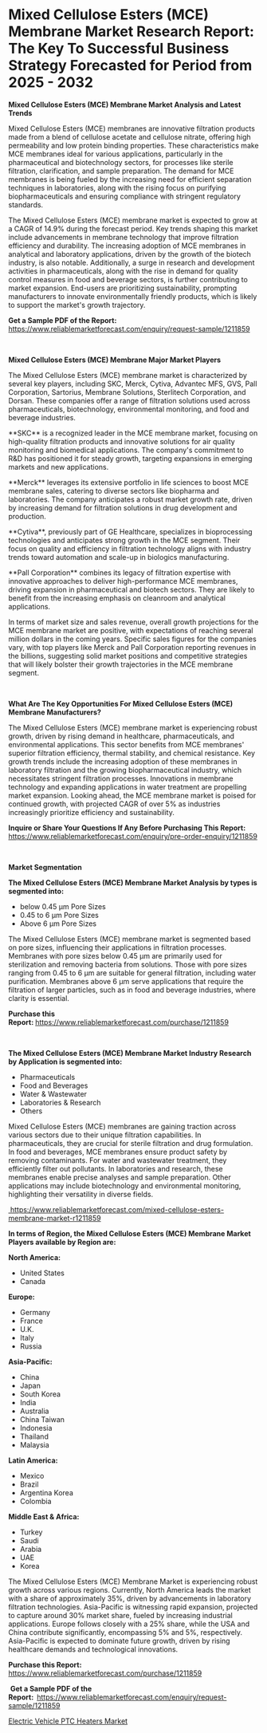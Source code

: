 <p><h1>Mixed Cellulose Esters (MCE) Membrane Market Research Report: The Key To Successful Business Strategy Forecasted for Period from 2025 - 2032</h1></p><p><strong>Mixed Cellulose Esters (MCE) Membrane Market Analysis and Latest Trends</strong></p>
<p><p>Mixed Cellulose Esters (MCE) membranes are innovative filtration products made from a blend of cellulose acetate and cellulose nitrate, offering high permeability and low protein binding properties. These characteristics make MCE membranes ideal for various applications, particularly in the pharmaceutical and biotechnology sectors, for processes like sterile filtration, clarification, and sample preparation. The demand for MCE membranes is being fueled by the increasing need for efficient separation techniques in laboratories, along with the rising focus on purifying biopharmaceuticals and ensuring compliance with stringent regulatory standards.</p><p>The Mixed Cellulose Esters (MCE) membrane market is expected to grow at a CAGR of 14.9% during the forecast period. Key trends shaping this market include advancements in membrane technology that improve filtration efficiency and durability. The increasing adoption of MCE membranes in analytical and laboratory applications, driven by the growth of the biotech industry, is also notable. Additionally, a surge in research and development activities in pharmaceuticals, along with the rise in demand for quality control measures in food and beverage sectors, is further contributing to market expansion. End-users are prioritizing sustainability, prompting manufacturers to innovate environmentally friendly products, which is likely to support the market's growth trajectory.</p></p>
<p><strong>Get a Sample PDF of the Report:&nbsp;</strong> <a href="https://www.reliablemarketforecast.com/enquiry/request-sample/1211859?utm_campaign=2478&utm_medium=2&utm_source=Github&utm_content=ia&utm_term=24032025&utm_id=mixed-cellulose-esters-mce-membrane">https://www.reliablemarketforecast.com/enquiry/request-sample/1211859</a></p>
<p>&nbsp;</p>
<p><strong>Mixed Cellulose Esters (MCE) Membrane Major Market Players</strong></p>
<p><p>The Mixed Cellulose Esters (MCE) membrane market is characterized by several key players, including SKC, Merck, Cytiva, Advantec MFS, GVS, Pall Corporation, Sartorius, Membrane Solutions, Sterlitech Corporation, and Dorsan. These companies offer a range of filtration solutions used across pharmaceuticals, biotechnology, environmental monitoring, and food and beverage industries.</p><p>**SKC** is a recognized leader in the MCE membrane market, focusing on high-quality filtration products and innovative solutions for air quality monitoring and biomedical applications. The company's commitment to R&D has positioned it for steady growth, targeting expansions in emerging markets and new applications.</p><p>**Merck** leverages its extensive portfolio in life sciences to boost MCE membrane sales, catering to diverse sectors like biopharma and laboratories. The company anticipates a robust market growth rate, driven by increasing demand for filtration solutions in drug development and production.</p><p>**Cytiva**, previously part of GE Healthcare, specializes in bioprocessing technologies and anticipates strong growth in the MCE segment. Their focus on quality and efficiency in filtration technology aligns with industry trends toward automation and scale-up in biologics manufacturing.</p><p>**Pall Corporation** combines its legacy of filtration expertise with innovative approaches to deliver high-performance MCE membranes, driving expansion in pharmaceutical and biotech sectors. They are likely to benefit from the increasing emphasis on cleanroom and analytical applications.</p><p>In terms of market size and sales revenue, overall growth projections for the MCE membrane market are positive, with expectations of reaching several million dollars in the coming years. Specific sales figures for the companies vary, with top players like Merck and Pall Corporation reporting revenues in the billions, suggesting solid market positions and competitive strategies that will likely bolster their growth trajectories in the MCE membrane segment.</p></p>
<p>&nbsp;</p>
<p><strong>What Are The Key Opportunities For Mixed Cellulose Esters (MCE) Membrane Manufacturers?</strong></p>
<p><p>The Mixed Cellulose Esters (MCE) membrane market is experiencing robust growth, driven by rising demand in healthcare, pharmaceuticals, and environmental applications. This sector benefits from MCE membranes' superior filtration efficiency, thermal stability, and chemical resistance. Key growth trends include the increasing adoption of these membranes in laboratory filtration and the growing biopharmaceutical industry, which necessitates stringent filtration processes. Innovations in membrane technology and expanding applications in water treatment are propelling market expansion. Looking ahead, the MCE membrane market is poised for continued growth, with projected CAGR of over 5% as industries increasingly prioritize efficiency and sustainability.</p></p>
<p><strong>Inquire or Share Your Questions If Any Before Purchasing This Report:</strong> <a href="https://www.reliablemarketforecast.com/enquiry/pre-order-enquiry/1211859?utm_campaign=2478&utm_medium=2&utm_source=Github&utm_content=ia&utm_term=24032025&utm_id=mixed-cellulose-esters-mce-membrane">https://www.reliablemarketforecast.com/enquiry/pre-order-enquiry/1211859</a></p>
<p>&nbsp;</p>
<p><strong>Market Segmentation</strong></p>
<p><strong>The Mixed Cellulose Esters (MCE) Membrane Market Analysis by types is segmented into:</strong></p>
<p><ul><li>below 0.45 µm Pore Sizes</li><li>0.45 to 6 µm Pore Sizes</li><li>Above 6 µm Pore Sizes</li></ul></p>
<p><p>The Mixed Cellulose Esters (MCE) membrane market is segmented based on pore sizes, influencing their applications in filtration processes. Membranes with pore sizes below 0.45 µm are primarily used for sterilization and removing bacteria from solutions. Those with pore sizes ranging from 0.45 to 6 µm are suitable for general filtration, including water purification. Membranes above 6 µm serve applications that require the filtration of larger particles, such as in food and beverage industries, where clarity is essential.</p></p>
<p><strong>Purchase this Report:&nbsp;</strong><a href="https://www.reliablemarketforecast.com/purchase/1211859?utm_campaign=2478&utm_medium=2&utm_source=Github&utm_content=ia&utm_term=24032025&utm_id=mixed-cellulose-esters-mce-membrane">https://www.reliablemarketforecast.com/purchase/1211859</a></p>
<p>&nbsp;</p>
<p><strong>The Mixed Cellulose Esters (MCE) Membrane Market Industry Research by Application is segmented into:</strong></p>
<p><ul><li>Pharmaceuticals</li><li>Food and Beverages</li><li>Water & Wastewater</li><li>Laboratories & Research</li><li>Others</li></ul></p>
<p><p>Mixed Cellulose Esters (MCE) membranes are gaining traction across various sectors due to their unique filtration capabilities. In pharmaceuticals, they are crucial for sterile filtration and drug formulation. In food and beverages, MCE membranes ensure product safety by removing contaminants. For water and wastewater treatment, they efficiently filter out pollutants. In laboratories and research, these membranes enable precise analyses and sample preparation. Other applications may include biotechnology and environmental monitoring, highlighting their versatility in diverse fields.</p></p>
<p><a href="https://www.reliablemarketforecast.com/mixed-cellulose-esters-membrane-market-r1211859?utm_campaign=2478&utm_medium=2&utm_source=Github&utm_content=ia&utm_term=24032025&utm_id=mixed-cellulose-esters-mce-membrane">&nbsp;https://www.reliablemarketforecast.com/mixed-cellulose-esters-membrane-market-r1211859</a></p>
<p><strong>In terms of Region, the Mixed Cellulose Esters (MCE) Membrane Market Players available by Region are:</strong></p>
<p>
    <p> <strong> North America: </strong>
        <ul>
            <li>United States</li>
            <li>Canada</li>
        </ul>
        </p> 
    <p> <strong> Europe: </strong>
        <ul>
            <li>Germany</li>
            <li>France</li>
            <li>U.K.</li>
            <li>Italy</li>
            <li>Russia</li>
        </ul>
        </p> 
    <p> <strong> Asia-Pacific: </strong>
        <ul>
            <li>China</li>
            <li>Japan</li>
            <li>South Korea</li>
            <li>India</li>
            <li>Australia</li>
            <li>China Taiwan</li>
            <li>Indonesia</li>
            <li>Thailand</li>
            <li>Malaysia</li>
        </ul>
        </p> 
    <p> <strong> Latin America: </strong>
        <ul>
            <li>Mexico</li>
            <li>Brazil</li>
            <li>Argentina Korea</li>
            <li>Colombia</li>
        </ul>
        </p> 
    <p> <strong> Middle East & Africa: </strong>
        <ul>
            <li>Turkey</li>
            <li>Saudi</li>
            <li>Arabia</li>
            <li>UAE</li>
            <li>Korea</li>
        </ul>
    </p>
    </p>
<p><p>The Mixed Cellulose Esters (MCE) Membrane Market is experiencing robust growth across various regions. Currently, North America leads the market with a share of approximately 35%, driven by advancements in laboratory filtration technologies. Asia-Pacific is witnessing rapid expansion, projected to capture around 30% market share, fueled by increasing industrial applications. Europe follows closely with a 25% share, while the USA and China contribute significantly, encompassing 5% and 5%, respectively. Asia-Pacific is expected to dominate future growth, driven by rising healthcare demands and technological innovations.</p></p>
<p><strong>Purchase this Report: </strong><a href="https://www.reliablemarketforecast.com/purchase/1211859?utm_campaign=2478&utm_medium=2&utm_source=Github&utm_content=ia&utm_term=24032025&utm_id=mixed-cellulose-esters-mce-membrane">https://www.reliablemarketforecast.com/purchase/1211859</a></p>
<p>&nbsp;<strong>Get a Sample PDF of the Report:&nbsp;&nbsp;</strong><a href="https://www.reliablemarketforecast.com/enquiry/request-sample/1211859?utm_campaign=2478&utm_medium=2&utm_source=Github&utm_content=ia&utm_term=24032025&utm_id=mixed-cellulose-esters-mce-membrane">https://www.reliablemarketforecast.com/enquiry/request-sample/1211859</a></p>
<p><strong></strong></p>
<p><p><a href="https://github.com/claracpegios/Market-Research-Report-List-1/blob/main/electric-vehicle-ptc-heaters-market.md?utm_campaign=2478&utm_medium=2&utm_source=Github&utm_content=ia&utm_term=24032025&utm_id=mixed-cellulose-esters-mce-membrane">Electric Vehicle PTC Heaters Market</a></p></p>